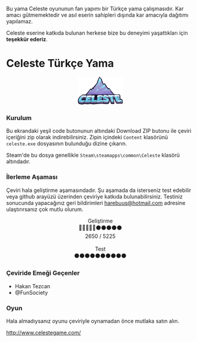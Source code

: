 Bu yama Celeste oyununun fan yapımı bir Türkçe yama çalışmasıdır. Kar amacı gütmemektedir ve asıl eserin sahipleri dışında kar amacıyla dağıtımı yapılamaz.

Celeste eserine katkıda bulunan herkese bize bu deneyimi yaşattıkları için **teşekkür ederiz**.

# Celeste Türkçe Yama

<div style="text-align:center"><a href="http://www.celestegame.com/" target="_blank"><img src="https://raw.githubusercontent.com/harebuus/celeste-turkce-yama/main/celeste-logo.png" /></a></div>

### Kurulum

Bu ekrandaki yeşil code butonunun altındaki Download ZIP butonu ile çeviri içeriğini zip olarak indirebilirsiniz. Zipin içindeki `Content` klasörünü `celeste.exe` dosyasının bulunduğu dizine çıkarın.

Steam'de bu dosya genellikle `Steam\steamapps\common\Celeste` klasörü altındadır.

### İlerleme Aşaması

Çeviri hala geliştirme aşamasındadır. Şu aşamada da isterseniz test edebilir veya github arayüzü üzerinden çeviriye katkıda bulunabilirsiniz. Testiniz sonucunda yapacağınız geri bildirimleri harebuus@hotmail.com adresine ulaştırırsanız çok mutlu olurum.

<div style="text-align:center">Geliştirme<br/>🍓🍓🍓🍓🍓⚫⚫⚫⚫⚫<br/>2650 / 5225</div>
<br/>
<div style="text-align:center">Test<br/>⚫⚫⚫⚫⚫⚫⚫⚫⚫⚫</div>

### Çeviride Emeği Geçenler

- Hakan Tezcan
- @FunSociety

### Oyun

Hala almadıysanız oyunu çeviriyle oynamadan önce mutlaka satın alın.

http://www.celestegame.com/